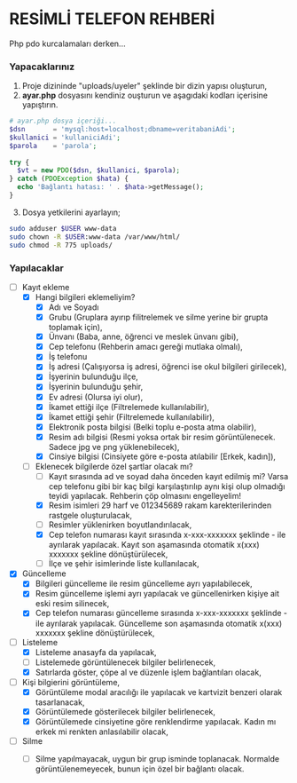 # RESİMLİ TELEFON REHBERİ

Php pdo kurcalamaları derken...

### Yapacaklarınız
1. Proje dizininde "uploads/uyeler" şeklinde bir dizin yapısı oluşturun,
2. **ayar.php** dosyasını kendiniz ouşturun ve aşagıdaki kodları içerisine yapıştırın.

```php
# ayar.php dosya içeriği...
$dsn       = 'mysql:host=localhost;dbname=veritabaniAdi';
$kullanici = 'kullaniciAdi';
$parola    = 'parola';
 
try {
  $vt = new PDO($dsn, $kullanici, $parola);
} catch (PDOException $hata) {
  echo 'Bağlantı hatası: ' . $hata->getMessage();
}
```

3. Dosya yetkilerini ayarlayın;

```bash
sudo adduser $USER www-data
sudo chown -R $USER:www-data /var/www/html/
sudo chmod -R 775 uploads/
```

### Yapılacaklar
- [ ] Kayıt ekleme
  - [x] Hangi bilgileri eklemeliyim?
    - [x] Adı ve Soyadı
    - [x] Grubu (Gruplara ayırıp filitrelemek ve silme yerine bir grupta toplamak için),
    - [x] Ünvanı (Baba, anne, öğrenci ve meslek ünvanı gibi),
    - [x] Cep telefonu (Rehberin amacı gereği mutlaka olmalı),
    - [x] İş telefonu
    - [x] İş adresi (Çalışıyorsa iş adresi, öğrenci ise okul bilgileri girilecek),
    - [x] İşyerinin bulunduğu ilçe,
    - [x] İşyerinin bulunduğu şehir,
    - [x] Ev adresi (Olursa iyi olur),
    - [x] İkamet ettiği ilçe (Filtrelemede kullanılabilir),
    - [x] İkamet ettiği şehir (Filtrelemede kullanılabilir),
    - [x] Elektronik posta bilgisi (Belki toplu e-posta atma olabilir),
    - [x] Resim adı bilgisi (Resmi yoksa ortak bir resim görüntülenecek. Sadece jpg ve png yüklenebilecek), 
    - [x] Cinsiye bilgisi (Cinsiyete göre e-posta atılabilir [Erkek, kadın]),
  - [ ] Eklenecek bilgilerde özel şartlar olacak mı?
    - [ ] Kayıt sırasında ad ve soyad daha önceden kayıt edilmiş mi? Varsa cep telefonu gibi bir kaç bilgi karşılaştırılıp aynı kişi olup olmadığı teyidi yapılacak. Rehberin çöp olmasını engelleyelim!
    - [x] Resim isimleri 29 harf ve 012345689 rakam karekterilerinden rastgele oluşturulacak,
    - [ ] Resimler yüklenirken boyutlandırılacak,
    - [x] Cep telefon numarası kayıt sırasında x-xxx-xxxxxxx şeklinde - ile ayrılarak yapılacak. Kayıt son aşamasında otomatik x(xxx) xxxxxxx şekline dönüştürülecek,
    - [ ] İlçe ve şehir isimlerinde liste kullanılacak,
- [x] Güncelleme
  - [x] Bilgileri güncelleme ile resim güncelleme ayrı yapılabilecek,
  - [x] Resim güncelleme işlemi ayrı yapılacak ve güncellenirken kişiye ait eski resim silinecek,
  - [x] Cep telefon numarası güncelleme sırasında x-xxx-xxxxxxx şeklinde - ile ayrılarak yapılacak. Güncelleme son aşamasında otomatik x(xxx) xxxxxxx şekline dönüştürülecek,
- [ ] Listeleme
  - [x] Listeleme anasayfa da yapılacak,
  - [ ] Listelemede görüntülenecek bilgiler belirlenecek,
  - [x] Satırlarda göster, çöpe al ve düzenle işlem bağlantıları olacak,
- [ ] Kişi bilgierini görüntüleme,
  - [x] Görüntüleme modal aracılığı ile yapılacak ve kartvizit benzeri olarak tasarlanacak,
  - [x] Görüntülemede gösterilecek bilgiler belirlenecek,
  - [x] Görüntülemede cinsiyetine göre renklendirme yapılacak. Kadın mı erkek mi renkten anlasılabilir olacak,
- [ ] Silme
  - [ ] Silme yapılmayacak, uygun bir grup isminde toplanacak. Normalde görüntülenemeyecek, bunun için özel bir bağlantı olacak.

    